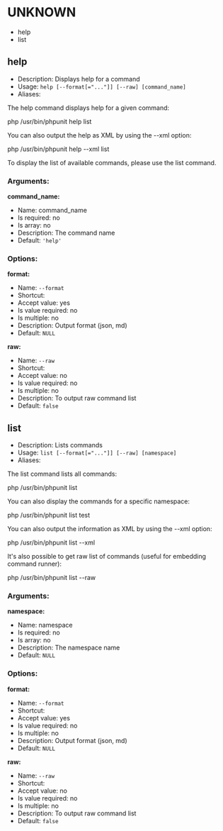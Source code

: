 UNKNOWN
=======

* help
* list

help
----

* Description: Displays help for a command
* Usage: `help [--format[="..."]] [--raw] [command_name]`
* Aliases: <none>

The <info>help</info> command displays help for a given command:

  <info>php /usr/bin/phpunit help list</info>

You can also output the help as XML by using the <comment>--xml</comment> option:

  <info>php /usr/bin/phpunit help --xml list</info>

To display the list of available commands, please use the <info>list</info> command.

### Arguments:

**command_name:**

* Name: command_name
* Is required: no
* Is array: no
* Description: The command name
* Default: `'help'`

### Options:

**format:**

* Name: `--format`
* Shortcut: <none>
* Accept value: yes
* Is value required: no
* Is multiple: no
* Description: Output format (json, md)
* Default: `NULL`

**raw:**

* Name: `--raw`
* Shortcut: <none>
* Accept value: no
* Is value required: no
* Is multiple: no
* Description: To output raw command list
* Default: `false`

list
----

* Description: Lists commands
* Usage: `list [--format[="..."]] [--raw] [namespace]`
* Aliases: <none>

The <info>list</info> command lists all commands:

  <info>php /usr/bin/phpunit list</info>

You can also display the commands for a specific namespace:

  <info>php /usr/bin/phpunit list test</info>

You can also output the information as XML by using the <comment>--xml</comment> option:

  <info>php /usr/bin/phpunit list --xml</info>

It's also possible to get raw list of commands (useful for embedding command runner):

  <info>php /usr/bin/phpunit list --raw</info>

### Arguments:

**namespace:**

* Name: namespace
* Is required: no
* Is array: no
* Description: The namespace name
* Default: `NULL`

### Options:

**format:**

* Name: `--format`
* Shortcut: <none>
* Accept value: yes
* Is value required: no
* Is multiple: no
* Description: Output format (json, md)
* Default: `NULL`

**raw:**

* Name: `--raw`
* Shortcut: <none>
* Accept value: no
* Is value required: no
* Is multiple: no
* Description: To output raw command list
* Default: `false`
